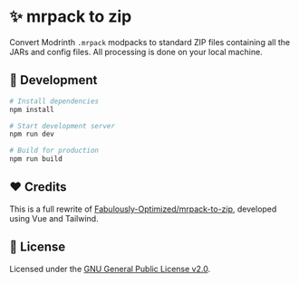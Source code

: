 # ✨ mrpack to zip

Convert Modrinth `.mrpack` modpacks to standard ZIP files containing all the JARs and config files. All processing is done on your local machine.

## 🚀 Development

```bash
# Install dependencies
npm install

# Start development server
npm run dev

# Build for production
npm run build
```

## ❤️ Credits

This is a full rewrite of [Fabulously-Optimized/mrpack-to-zip](https://github.com/Fabulously-Optimized/mrpack-to-zip), developed using Vue and Tailwind.

## 📄 License

Licensed under the [GNU General Public License v2.0](./LICENSE).